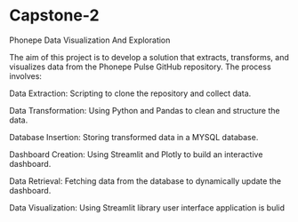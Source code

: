 # Capstone-2
Phonepe Data Visualization And Exploration

The aim of this project is to develop a solution that extracts, transforms, and visualizes data from the Phonepe Pulse GitHub repository. The process involves:

Data Extraction: Scripting to clone the repository and collect data.

Data Transformation: Using Python and Pandas to clean and structure the data.

Database Insertion: Storing transformed data in a MYSQL database.

Dashboard Creation: Using Streamlit and Plotly to build an interactive dashboard.

Data Retrieval: Fetching data from the database to dynamically update the dashboard.

Data Visualization: Using Streamlit library user interface application is bulid
